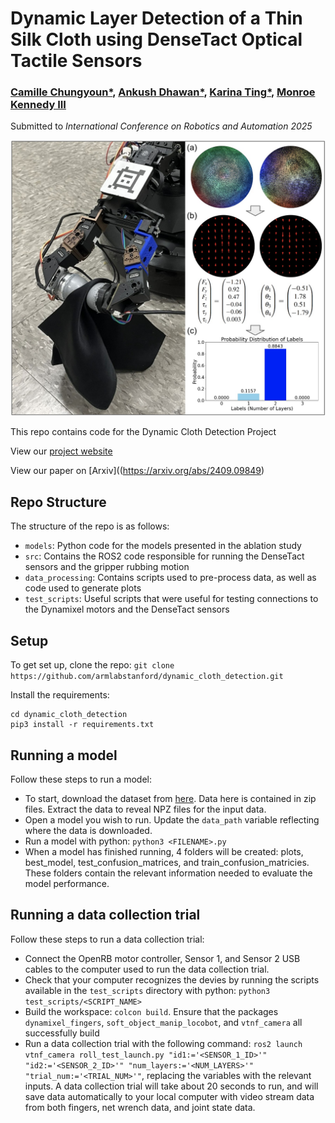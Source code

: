 # Dynamic Layer Detection of a Thin Silk Cloth using DenseTact Optical Tactile Sensors

### [Camille Chungyoun*](https://arm.stanford.edu/people/camille-chungyoun), [Ankush Dhawan*](https://arm.stanford.edu/people/ankush-dhawan), [Karina Ting*](https://arm.stanford.edu/people/karina-ting), [Monroe Kennedy III](https://monroekennedy3.com/)

Submitted to _International Conference on Robotics and Automation 2025_

<!-- insert image here -->
![My Image](./img/splash.jpg)

This repo contains code for the Dynamic Cloth Detection Project

View our [project website](https://armlabstanford.github.io/dynamic-cloth-detection)

View our paper on [Arxiv]((https://arxiv.org/abs/2409.09849)

## Repo Structure

The structure of the repo is as follows:

* `models`: Python code for the models presented in the ablation study
* `src`: Contains the ROS2 code responsible for running the DenseTact sensors and the gripper rubbing motion
* `data_processing`: Contains scripts used to pre-process data, as well as code used to generate plots
* `test_scripts`: Useful scripts that were useful for testing connections to the Dynamixel motors and the DenseTact sensors

## Setup

To get set up, clone the repo: `git clone https://github.com/armlabstanford/dynamic_cloth_detection.git`

Install the requirements: 

```
cd dynamic_cloth_detection
pip3 install -r requirements.txt
```

## Running a model

Follow these steps to run a model: 
* To start, download the dataset from [here](https://zenodo.org/records/13328677). Data here is contained in zip files. Extract the data to reveal NPZ files for the input data. 
* Open a model you wish to run. Update the `data_path` variable reflecting where the data is downloaded.
* Run a model with python: `python3 <FILENAME>.py`
* When a model has finished running, 4 folders will be created: plots, best_model, test_confusion_matrices, and train_confusion_matricies. These folders contain the relevant information needed to evaluate the model performance. 

## Running a data collection trial

Follow these steps to run a data collection trial:
* Connect the OpenRB motor controller, Sensor 1, and Sensor 2 USB cables to the computer used to run the data collection trial.
* Check that your computer recognizes the devies by running the scripts available in the `test_scripts` directory with python: `python3 test_scripts/<SCRIPT_NAME>`
* Build the workspace: `colcon build`. Ensure that the packages `dynamixel_fingers`, `soft_object_manip_locobot`, and `vtnf_camera` all successfully build
* Run a data collection trial with the following command: `ros2 launch vtnf_camera roll_test_launch.py "id1:='<SENSOR_1_ID>'" "id2:='<SENSOR_2_ID>'" "num_layers:='<NUM_LAYERS>'" "trial_num:='<TRIAL_NUM>'"`, replacing the variables with the relevant inputs. A data collection trial will take about 20 seconds to run, and will save data automatically to your local computer with video stream data from both fingers, net wrench data, and joint state data. 
